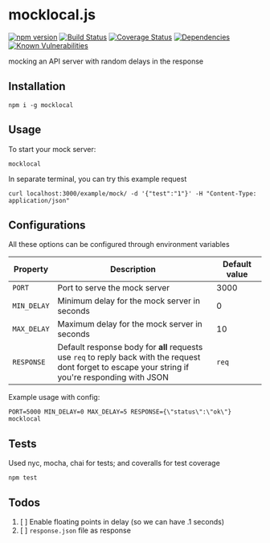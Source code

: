 # mocklocal.js
[![npm version](https://badge.fury.io/js/mocklocal.svg)](https://badge.fury.io/js/mocklocal) [![Build Status](https://travis-ci.org/kemalelmizan/mocklocal.svg?branch=master)](https://travis-ci.org/kemalelmizan/mocklocal) [![Coverage Status](https://coveralls.io/repos/github/kemalelmizan/mocklocal/badge.svg?branch=master)](https://coveralls.io/github/kemalelmizan/mocklocal?branch=master) [![Dependencies](https://david-dm.org/kemalelmizan/mocklocal.svg)](https://david-dm.org/kemalelmizan/mocklocal) [![Known Vulnerabilities](https://snyk.io/test/github/kemalelmizan/mocklocal/badge.svg?targetFile=package.json)](https://snyk.io/test/github/kemalelmizan/mocklocal?targetFile=package.json)

mocking an API server with random delays in the response

## Installation
```
npm i -g mocklocal
```

## Usage
To start your mock server:
```
mocklocal
```
In separate terminal, you can try this example request
```
curl localhost:3000/example/mock/ -d '{"test":"1"}' -H "Content-Type: application/json"
```

## Configurations
All these options can be configured through environment variables

| Property | Description | Default value |
|-|-|-|
| `PORT` | Port to serve the mock server | 3000 |
| `MIN_DELAY` | Minimum delay for the mock server in seconds | 0 |
| `MAX_DELAY` | Maximum delay for the mock server in seconds | 10 |
| `RESPONSE` | Default response body for **all** requests <br> use `req` to reply back with the request <br> dont forget to escape your string if you're responding with JSON | `req` |

Example usage with config:
```
PORT=5000 MIN_DELAY=0 MAX_DELAY=5 RESPONSE={\"status\":\"ok\"} mocklocal
```

## Tests
Used nyc, mocha, chai for tests; and coveralls for test coverage
```
npm test
```

## Todos

1.  [ ] Enable floating points in delay (so we can have .1 seconds)
1.  [ ] `response.json` file as response
